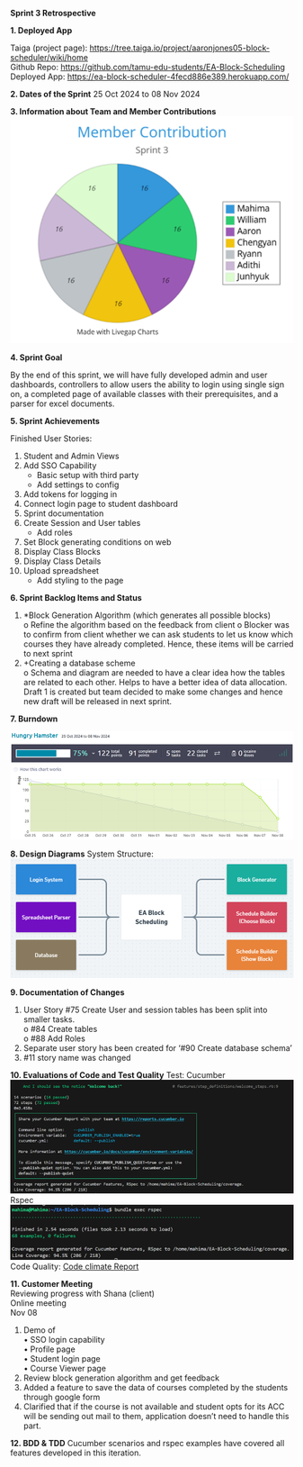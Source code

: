 **Sprint 3 Retrospective**

**1. Deployed App**

Taiga (project page): https://tree.taiga.io/project/aaronjones05-block-scheduler/wiki/home <br>
Github Repo: https://github.com/tamu-edu-students/EA-Block-Scheduling <br>
Deployed App: https://ea-block-scheduler-4fecd886e389.herokuapp.com/ <br>

**2. Dates of the Sprint**
25 Oct 2024 to 08 Nov 2024

**3. Information about Team and Member Contributions**
![alt text](MemberContribution.png)
 
**4. Sprint Goal**

By the end of this sprint, we will have fully developed admin and user dashboards, controllers to allow users the ability to login using single sign on, a completed page of available classes with their prerequisites, and a parser for excel documents. 

**5. Sprint Achievements**

Finished User Stories:<br>
1. Student and Admin Views
2. Add SSO Capability
   - Basic setup with third party
   - Add settings to config
3. Add tokens for logging in
4. Connect login page to student dashboard
5. Sprint documentation
6. Create Session and User tables
    - Add roles
7. Set Block generating conditions on web
8. Display Class Blocks
9. Display Class Details
10. Upload spreadsheet
    - Add styling to the page
            
**6. Sprint Backlog Items and Status**

1. *Block Generation Algorithm (which generates all possible blocks) <br>
          o	Refine the algorithm based on the feedback from client
          o	Blocker was to confirm from client whether we can ask students to let us know which 
          courses they have already completed. Hence, these items will be carried to next sprint
2. +Creating a database scheme <br>
          o	Schema and diagram are needed to have a clear idea how the tables are related to each other.
          Helps to have a better idea of data allocation. 
          Draft 1 is created but team decided to make some changes and hence new draft will 
          be released in next sprint.

**7. Burndown**

![alt text](BurnDown.png)


**8. Design Diagrams**
System Structure:  
![alt text](SystemStructure.png)

**9. Documentation of Changes**
1. User Story #75 Create User and session tables has been split into smaller tasks. <br>
    o	#84 Create tables <br>
    o	#88 Add Roles
2. Separate user story has been created for ‘#90 Create database schema’
3. #11 story name was changed
   
**10. Evaluations of Code and Test Quality**
 Test: 
Cucumber
 ![alt text](Cucumber.png)
Rspec
 ![alt text](Rspec.png)
Code Quality:
[Code climate Report](https://codeclimate.com/github/tamu-edu-students/EA-Block-Scheduling)

**11. Customer Meeting**<br>
    Reviewing progress with Shana (client)<br>
    Online meeting<br>
    Nov 08<br>
1. Demo of<br>
         •	SSO login capability <br>
         •	Profile page<br>
         •	Student login page<br>
         •	Course Viewer page<br> 
2. Review block generation algorithm and get feedback
3. Added a feature to save the data of courses completed by the students through google form
4. Clarified that if the course is not available and student opts for its ACC will be sending out mail to them, 
    application doesn’t need to handle this part.
    
**12. BDD & TDD**
Cucumber scenarios and rspec examples have covered all features developed in this iteration.

